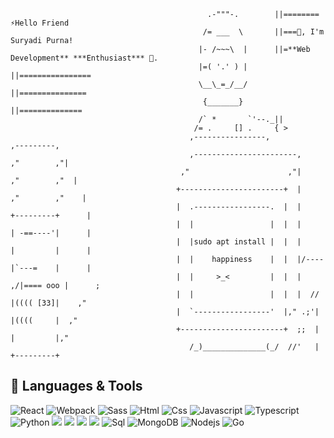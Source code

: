                                                 .-"""-.        ||======== ⚡Hello Friend
                                               /= ___  \       ||===👋, I'm Suryadi Purna!
                                              |- /~~~\  |      ||=**Web Development** ***Enthusiast*** 🚀.
                                              |=( '.' ) |      ||================
                                              \__\_=_/__/      ||===============
                                               {_______}       ||==============
                                              /` *       `'--._||
                                             /= .     [] .     { >
                                            ,----------------,                   ,---------,
                                            ,-----------------------,          ,"        ,"|
                                          ,"                      ,"|        ,"        ,"  |
                                         +-----------------------+  |      ,"        ,"    |
                                         |  .-----------------.  |  |     +---------+      |
                                         |  |                 |  |  |     | -==----'|      |
                                         |  |sudo apt install |  |  |     |         |      |
                                         |  |    happiness    |  |  |/----|`---=    |      |
                                         |  |     >_<         |  |  |   ,/|==== ooo |      ;
                                         |  |                 |  |  |  // |(((( [33]|    ,"
                                         |  `-----------------'  |," .;'| |((((     |  ,"
                                         +-----------------------+  ;;  | |         |,"
                                            /_)______________(_/  //'   | +---------+
                                            
                                            
                                          
                                          
                                          
                              
                              
                              
                              
                              
                              
                                           
## 🔧 Languages & Tools
![React](https://img.shields.io/badge/-React-45b8d8?style=flat-square&logo=react&logoColor=white")
![Webpack](https://img.shields.io/badge/-Webpack-8DD6F9?style=flat-square&logo=webpack&logoColor=white")
![Sass](http://img.shields.io/badge/-Sass-cc6699?style=flat-square&logo=sass&logoColor=white)
![Html](http://img.shields.io/badge/-Html-e24c27?style=flat-square&logo=html5&logoColor=white)
![Css](http://img.shields.io/badge/-Css-2a65f1?style=flat-square&logo=css3&logoColor=white)
![Javascript](http://img.shields.io/badge/-Javascript-fcd400?style=flat-square&logo=javascript&logoColor=black)
![Typescript](http://img.shields.io/badge/-Typescript-3178c6?style=flat-square&logo=typescript&logoColor=white)
![Python](http://img.shields.io/badge/-Python-346e9e?style=flat-square&logo=python&logoColor=white)
![](https://img.shields.io/badge/Shell-Bash-informational?style=flat&logo=gnu-bash&logoColor=white&color=2bbc8a)
![](https://img.shields.io/badge/Tools-Docker-informational?style=flat&logo=docker&logoColor=white&color=2bbc8a)
![](https://img.shields.io/badge/Tools-Jenkins-informational?style=flat&logo=jenkins&logoColor=white&color=2bbc8a)
![](https://img.shields.io/badge/OS-Linux-informational?style=flat&logo=linux&logoColor=white&color=2bbc8a)
![Sql](http://img.shields.io/badge/-Sql-00758f?style=flat-square&logo=Mysql&logoColor=white)
![MongoDB](https://img.shields.io/badge/-MongoDB-13aa52?style=flat-square&logo=mongodb&logoColor=white")
![Nodejs](https://img.shields.io/badge/-Nodejs-43853d?style=flat-square&logo=Node.js&logoColor=white")
![Go](http://img.shields.io/badge/-Go-69d7e4?style=flat-square&logo=go&logoColor=black)

